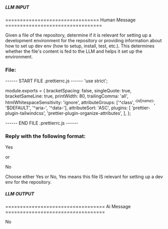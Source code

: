 ##### LLM INPUT #####
================================ Human Message =================================

Given a file of the repository, determine if it is relevant for setting up a development environment for the repository or providing information about how to set up dev env (how to setup, install, test, etc.). This determines whether the file's content is fed to the LLM and helps it set up the environment.

### File:
------ START FILE .prettierrc.js ------
'use strict';

module.exports = {
  bracketSpacing: false,
  singleQuote: true,
  bracketSameLine: true,
  printWidth: 80,
  trailingComma: 'all',
  htmlWhitespaceSensitivity: 'ignore',
  attributeGroups: ['^class$', '^(id|name)$', '$DEFAULT', '^aria-', '^data-'],
  attributeSort: 'ASC',
  plugins: [
    'prettier-plugin-tailwindcss',
    'prettier-plugin-organize-attributes',
  ],
};

------ END FILE .prettierrc.js ------

### Reply with the following format:

<rel>Yes</rel>

or

<rel>No</rel>

Choose either Yes or No, Yes means this file IS relevant for setting up a dev env for the repository.

##### LLM OUTPUT #####
================================== Ai Message ==================================

<rel>No</rel>